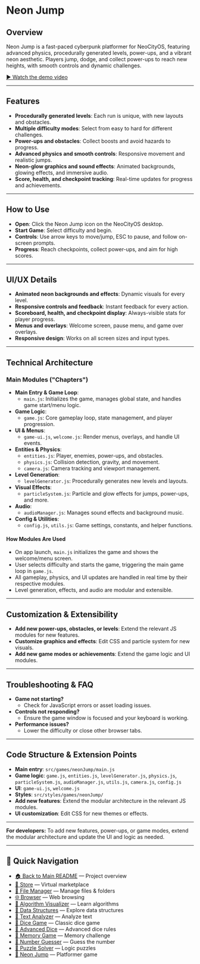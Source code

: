 # Neon Jump

## Overview
Neon Jump is a fast-paced cyberpunk platformer for NeoCityOS, featuring advanced physics, procedurally generated levels, power-ups, and a vibrant neon aesthetic. Players jump, dodge, and collect power-ups to reach new heights, with smooth controls and dynamic challenges.

[▶️ Watch the demo video](../../neon-jump-vid.mp4)

---

## Features
- **Procedurally generated levels**: Each run is unique, with new layouts and obstacles.
- **Multiple difficulty modes**: Select from easy to hard for different challenges.
- **Power-ups and obstacles**: Collect boosts and avoid hazards to progress.
- **Advanced physics and smooth controls**: Responsive movement and realistic jumps.
- **Neon-glow graphics and sound effects**: Animated backgrounds, glowing effects, and immersive audio.
- **Score, health, and checkpoint tracking**: Real-time updates for progress and achievements.

---

## How to Use
- **Open**: Click the Neon Jump icon on the NeoCityOS desktop.
- **Start Game**: Select difficulty and begin.
- **Controls**: Use arrow keys to move/jump, ESC to pause, and follow on-screen prompts.
- **Progress**: Reach checkpoints, collect power-ups, and aim for high scores.

---

## UI/UX Details
- **Animated neon backgrounds and effects**: Dynamic visuals for every level.
- **Responsive controls and feedback**: Instant feedback for every action.
- **Scoreboard, health, and checkpoint display**: Always-visible stats for player progress.
- **Menus and overlays**: Welcome screen, pause menu, and game over overlays.
- **Responsive design**: Works on all screen sizes and input types.

---

## Technical Architecture

### Main Modules ("Chapters")
- **Main Entry & Game Loop**:
  - `main.js`: Initializes the game, manages global state, and handles game start/menu logic.
- **Game Logic**:
  - `game.js`: Core gameplay loop, state management, and player progression.
- **UI & Menus**:
  - `game-ui.js`, `welcome.js`: Render menus, overlays, and handle UI events.
- **Entities & Physics**:
  - `entities.js`: Player, enemies, power-ups, and obstacles.
  - `physics.js`: Collision detection, gravity, and movement.
  - `camera.js`: Camera tracking and viewport management.
- **Level Generation**:
  - `levelGenerator.js`: Procedurally generates new levels and layouts.
- **Visual Effects**:
  - `particleSystem.js`: Particle and glow effects for jumps, power-ups, and more.
- **Audio**:
  - `audioManager.js`: Manages sound effects and background music.
- **Config & Utilities**:
  - `config.js`, `utils.js`: Game settings, constants, and helper functions.

#### How Modules Are Used
- On app launch, `main.js` initializes the game and shows the welcome/menu screen.
- User selects difficulty and starts the game, triggering the main game loop in `game.js`.
- All gameplay, physics, and UI updates are handled in real time by their respective modules.
- Level generation, effects, and audio are modular and extensible.

---

## Customization & Extensibility
- **Add new power-ups, obstacles, or levels**: Extend the relevant JS modules for new features.
- **Customize graphics and effects**: Edit CSS and particle system for new visuals.
- **Add new game modes or achievements**: Extend the game logic and UI modules.

---

## Troubleshooting & FAQ
- **Game not starting?**
  - Check for JavaScript errors or asset loading issues.
- **Controls not responding?**
  - Ensure the game window is focused and your keyboard is working.
- **Performance issues?**
  - Lower the difficulty or close other browser tabs.

---

## Code Structure & Extension Points
- **Main entry**: `src/games/neonJump/main.js`
- **Game logic**: `game.js`, `entities.js`, `levelGenerator.js`, `physics.js`, `particleSystem.js`, `audioManager.js`, `utils.js`, `camera.js`, `config.js`
- **UI**: `game-ui.js`, `welcome.js`
- **Styles**: `src/styles/games/neonJump/`
- **Add new features**: Extend the modular architecture in the relevant JS modules.
- **UI customization**: Edit CSS for new themes or effects.

---

**For developers:**
To add new features, power-ups, or game modes, extend the modular architecture and update the UI and logic as needed.

---

## 🔗 Quick Navigation

- [🏠 Back to Main README](../../README.md) — Project overview
- [🛒 Store](./Store.md) — Virtual marketplace
- [📁 File Manager](./FileManager.md) — Manage files & folders
- [🌐 Browser](./Browser.md) — Web browsing
- [🧮 Algorithm Visualizer](./AlgorithmVisualizer.md) — Learn algorithms
- [🧱 Data Structures](./DataStructures.md) — Explore data structures
- [📝 Text Analyzer](./TextAnalyzer.md) — Analyze text
- [🎲 Dice Game](./DiceGame.md) — Classic dice game
- [🎲 Advanced Dice](./AdvancedDice.md) — Advanced dice rules
- [🧠 Memory Game](./MemoryGame.md) — Memory challenge
- [🔢 Number Guesser](./NumberGuesser.md) — Guess the number
- [🧩 Puzzle Solver](./PuzzleSolver.md) — Logic puzzles
- [🚀 Neon Jump](./NeonJump.md) — Platformer game 